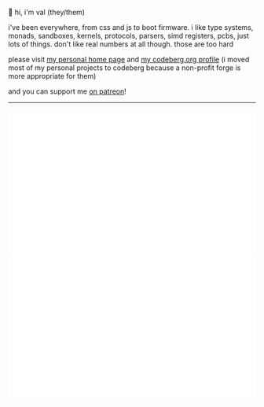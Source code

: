 👋 hi, i'm val (they/them)

i've been everywhere, from css and js to boot firmware. i like type systems, monads, sandboxes, kernels, protocols, parsers, simd registers, pcbs, just lots of things. don't like real numbers at all though. those are too hard

please visit [my personal home page](https://val.packett.cool/) and [my codeberg.org profile](https://codeberg.org/valpackett) (i moved most of my personal projects to codeberg because a non-profit forge is more appropriate for them)

and you can support me [on patreon](https://www.patreon.com/valpackett)!

---

![](https://raw.githubusercontent.com/valpackett/github-stats/master/generated/overview.svg#gh-dark-mode-only)
![](https://raw.githubusercontent.com/valpackett/github-stats/master/generated/overview.svg#gh-light-mode-only)
